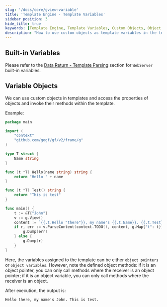 ```yaml
---
slug: '/docs/core/gview-variable'
title: 'Template Engine - Template Variables'
sidebar_position: 3
hide_title: true
keywords: [Template Engine, Template Variables, Custom Objects, Object Properties, Object Methods, GoFrame, GoFrame Framework, Template Parsing, WebServer Built-in Variables, GoFrame Tutorial]
description: "How to use custom objects as template variables in the template engine, and access object properties and call methods within the template. This is explained in detail through examples, illustrating how to implement template content parsing in the GoFrame framework, as well as the differences between using object pointers and object variables, and the rules for method calls, helping developers better master the templating technology in the GoFrame framework."
---
```


## Built-in Variables

Please refer to the [Data Return - Template Parsing](../../WEB服务开发/数据返回/数据返回-模板解析.md) section for `WebServer` built-in variables.

## Variable Objects

We can use custom objects in templates and access the properties of objects and invoke their methods within the template.

Example:

```go
package main

import (
    "context"
    "github.com/gogf/gf/v2/frame/g"
)

type T struct {
    Name string
}

func (t *T) Hello(name string) string {
    return "Hello " + name
}

func (t *T) Test() string {
    return "This is test"
}

func main() {
    t := &T{"John"}
    v := g.View()
    content := `{{.t.Hello "there"}}, my name's {{.t.Name}}. {{.t.Test}}.`
    if r, err := v.ParseContent(context.TODO(), content, g.Map{"t": t}); err != nil {
        g.Dump(err)
    } else {
        g.Dump(r)
    }
}
```

Here, the variables assigned to the template can be either `object pointers` or `object variables`. However, note the defined object methods: if it is an object pointer, you can only call methods where the receiver is an object pointer; if it is an object variable, you can only call methods where the receiver is an object.

After execution, the output is:

```
Hello there, my name's John. This is test.
```